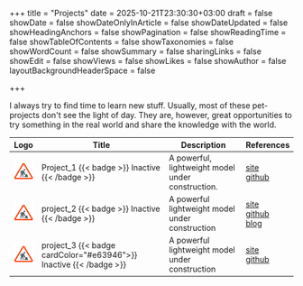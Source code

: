 +++
title = "Projects"
date = 2025-10-21T23:30:30+03:00
draft = false
showDate = false
showDateOnlyInArticle = false
showDateUpdated = false
showHeadingAnchors = false
showPagination = false
showReadingTime = false
showTableOfContents = false
showTaxonomies = false
showWordCount = false
showSummary = false
sharingLinks = false
showEdit = false
showViews = false
showLikes = false
showAuthor = false
layoutBackgroundHeaderSpace = false

+++

I always try to find time to learn new stuff. Usually, most of these pet-projects don't see the light of day. They are, however, great opportunities to try something in the real world and share the knowledge with the world.

<table>
    <thead>
        <tr>
            <th>Logo</th>
            <th>Title</th>
            <th>Description</th>
            <th>References</th>
        </tr>
    </thead>
    <tbody>
         <tr>
            <td><img class="customEntitityAlbum" style="background-color:transparent" src="under_construction.png"/></td>
            <td>
              Project_1
              {{< badge >}}
              Inactive
              {{< /badge >}}
            </td>
            <td>A powerful, lightweight model under construction.</td>
            <td><a target="_blank" href="https://">site</a></br><a target="_blank" href="https://">github</a></td>
        </tr>
         <tr>
            <td><img class="customEntitityAlbum" style="background-color:transparent" src="under_construction.png"/></td>
            <td>
              project_2
              {{< badge >}}
              Inactive
              {{< /badge >}}
            </td>
            <td>A powerful lightweight model under construction</td>
            <td><a target="_blank" href="https://">site</a></br><a target="_blank" href="https://">github</a></br><a target="_blank" href="https://">blog</a></td>
        </tr>
        <tr>
            <td><img class="customEntitityAlbum" style="background-color:transparent" src="under_construction.png"/></td>
            <td>
              project_3
              {{< badge cardColor="#e63946">}}
              Inactive
              {{< /badge >}}
            </td>
            <td>A powerful lightweight model under construction</td>
            <td><a target="_blank" href="https://">site</a></br><a target="_blank" href="https://">github</a></td>
        </tr>
    </tbody>
</table>